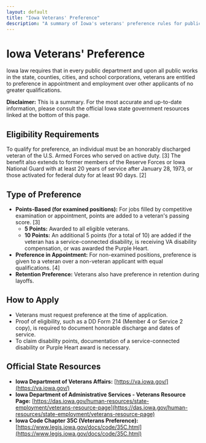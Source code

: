 ```yaml
---
layout: default
title: "Iowa Veterans' Preference"
description: "A summary of Iowa's veterans' preference rules for public employment."
---
```


# Iowa Veterans' Preference

Iowa law requires that in every public department and upon all public works in the state, counties, cities, and school corporations, veterans are entitled to preference in appointment and employment over other applicants of no greater qualifications.

**Disclaimer:** This is a summary. For the most accurate and up-to-date information, please consult the official Iowa state government resources linked at the bottom of this page.

## Eligibility Requirements

To qualify for preference, an individual must be an honorably discharged veteran of the U.S. Armed Forces who served on active duty. [3] The benefit also extends to former members of the Reserve Forces or Iowa National Guard with at least 20 years of service after January 28, 1973, or those activated for federal duty for at least 90 days. [2]

## Type of Preference

*   **Points-Based (for examined positions):** For jobs filled by competitive examination or appointment, points are added to a veteran's passing score. [3]
    *   **5 Points:** Awarded to all eligible veterans.
    *   **10 Points:** An additional 5 points (for a total of 10) are added if the veteran has a service-connected disability, is receiving VA disability compensation, or was awarded the Purple Heart.
*   **Preference in Appointment:** For non-examined positions, preference is given to a veteran over a non-veteran applicant with equal qualifications. [4]
*   **Retention Preference:** Veterans also have preference in retention during layoffs.

## How to Apply

*   Veterans must request preference at the time of application.
*   Proof of eligibility, such as a DD Form 214 (Member 4 or Service 2 copy), is required to document honorable discharge and dates of service.
*   To claim disability points, documentation of a service-connected disability or Purple Heart award is necessary.

## Official State Resources

*   **Iowa Department of Veterans Affairs:** [https://va.iowa.gov/](https://va.iowa.gov/)
*   **Iowa Department of Administrative Services - Veterans Resource Page:** [https://das.iowa.gov/human-resources/state-employment/veterans-resource-page](https://das.iowa.gov/human-resources/state-employment/veterans-resource-page)
*   **Iowa Code Chapter 35C (Veterans Preference):** [https://www.legis.iowa.gov/docs/code/35C.html](https://www.legis.iowa.gov/docs/code/35C.html)
